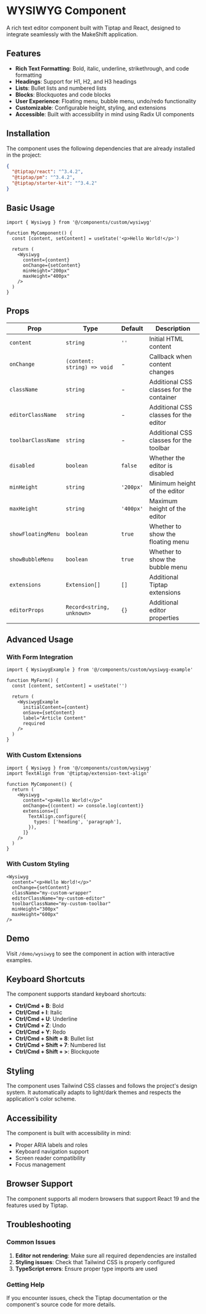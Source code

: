 # WYSIWYG Component

A rich text editor component built with Tiptap and React, designed to integrate seamlessly with the MakeShift application.

## Features

- **Rich Text Formatting**: Bold, italic, underline, strikethrough, and code formatting
- **Headings**: Support for H1, H2, and H3 headings
- **Lists**: Bullet lists and numbered lists
- **Blocks**: Blockquotes and code blocks
- **User Experience**: Floating menu, bubble menu, undo/redo functionality
- **Customizable**: Configurable height, styling, and extensions
- **Accessible**: Built with accessibility in mind using Radix UI components

## Installation

The component uses the following dependencies that are already installed in the project:

```json
{
  "@tiptap/react": "^3.4.2",
  "@tiptap/pm": "^3.4.2",
  "@tiptap/starter-kit": "^3.4.2"
}
```

## Basic Usage

```tsx
import { Wysiwyg } from '@/components/custom/wysiwyg'

function MyComponent() {
  const [content, setContent] = useState('<p>Hello World!</p>')

  return (
    <Wysiwyg
      content={content}
      onChange={setContent}
      minHeight="200px"
      maxHeight="400px"
    />
  )
}
```

## Props

| Prop | Type | Default | Description |
|------|------|---------|-------------|
| `content` | `string` | `''` | Initial HTML content |
| `onChange` | `(content: string) => void` | - | Callback when content changes |
| `className` | `string` | - | Additional CSS classes for the container |
| `editorClassName` | `string` | - | Additional CSS classes for the editor |
| `toolbarClassName` | `string` | - | Additional CSS classes for the toolbar |
| `disabled` | `boolean` | `false` | Whether the editor is disabled |
| `minHeight` | `string` | `'200px'` | Minimum height of the editor |
| `maxHeight` | `string` | `'400px'` | Maximum height of the editor |
| `showFloatingMenu` | `boolean` | `true` | Whether to show the floating menu |
| `showBubbleMenu` | `boolean` | `true` | Whether to show the bubble menu |
| `extensions` | `Extension[]` | `[]` | Additional Tiptap extensions |
| `editorProps` | `Record<string, unknown>` | `{}` | Additional editor properties |

## Advanced Usage

### With Form Integration

```tsx
import { WysiwygExample } from '@/components/custom/wysiwyg-example'

function MyForm() {
  const [content, setContent] = useState('')

  return (
    <WysiwygExample
      initialContent={content}
      onSave={setContent}
      label="Article Content"
      required
    />
  )
}
```

### With Custom Extensions

```tsx
import { Wysiwyg } from '@/components/custom/wysiwyg'
import TextAlign from '@tiptap/extension-text-align'

function MyComponent() {
  return (
    <Wysiwyg
      content="<p>Hello World!</p>"
      onChange={(content) => console.log(content)}
      extensions={[
        TextAlign.configure({
          types: ['heading', 'paragraph'],
        }),
      ]}
    />
  )
}
```

### With Custom Styling

```tsx
<Wysiwyg
  content="<p>Hello World!</p>"
  onChange={setContent}
  className="my-custom-wrapper"
  editorClassName="my-custom-editor"
  toolbarClassName="my-custom-toolbar"
  minHeight="300px"
  maxHeight="600px"
/>
```

## Demo

Visit `/demo/wysiwyg` to see the component in action with interactive examples.

## Keyboard Shortcuts

The component supports standard keyboard shortcuts:

- **Ctrl/Cmd + B**: Bold
- **Ctrl/Cmd + I**: Italic
- **Ctrl/Cmd + U**: Underline
- **Ctrl/Cmd + Z**: Undo
- **Ctrl/Cmd + Y**: Redo
- **Ctrl/Cmd + Shift + 8**: Bullet list
- **Ctrl/Cmd + Shift + 7**: Numbered list
- **Ctrl/Cmd + Shift + >**: Blockquote

## Styling

The component uses Tailwind CSS classes and follows the project's design system. It automatically adapts to light/dark themes and respects the application's color scheme.

## Accessibility

The component is built with accessibility in mind:

- Proper ARIA labels and roles
- Keyboard navigation support
- Screen reader compatibility
- Focus management

## Browser Support

The component supports all modern browsers that support React 19 and the features used by Tiptap.

## Troubleshooting

### Common Issues

1. **Editor not rendering**: Make sure all required dependencies are installed
2. **Styling issues**: Check that Tailwind CSS is properly configured
3. **TypeScript errors**: Ensure proper type imports are used

### Getting Help

If you encounter issues, check the Tiptap documentation or the component's source code for more details.

